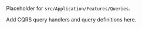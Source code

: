 Placeholder for `src/Application/Features/Queries`.

Add CQRS query handlers and query definitions here.
